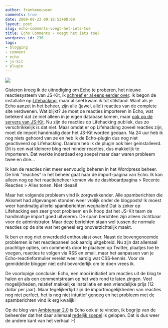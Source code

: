```yaml
---
author: frankmeeuwsen
comments: true
date: 2009-08-23 09:18:53+00:00
layout: post
slug: echo-comments-voegt-het-iets-toe
title: Echo Comments - voegt het iets toe?
wordpress_id: 236
tags:
- blogging
- comment
- echo
- js-kit
- plugin
---
```


[![](../wp-content/uploadimages/echo.png)](../wp-content/uploadimages/echo.png?phpMyAdmin=e7c4ed92b25t4017d32d)

Gisteren kreeg ik de uitnodiging om [Echo](http://js-kit.com/) te proberen, het nieuwe reactiesysteem van JS-Kit, ik [schreef er al eens eerder over](http://incredibleadventure.nl/2009/07/echos-virale-beta-uitnodigingen/). Ik begon de installatie op [Lifehacking](http://www.lifehacking.nl), maar al snel kwam ik tot stilstand. Want als je Echo aanzet in het beheer, zijn alle (jawel, alle!) reacties van de complete site verdwenen. Wat blijkt? Je moet de reacties importeren in Echo, wat betekent dat ze niet alleen in je eigen database komen, maar [ook op de servers van JS-Kit](http://support.js-kit.com/jskit/topics/where_are_comments_stored_on_my_site_or_yours). Nu zijn de reacties op Lifehacking publiek, dus zo verschrikkelijk is dat niet. Maar omdat er op Lifehacking zoveel reacties zijn, moet de import handmatig door het JS-Kit worden gedaan. Na 24 uur heb ik nog niets gehoord van ze en heb ik de Echo-plugin dus nog niet geactiveerd op Lifehacking. Daarom heb ik de plugin ook hier geinstalleerd. Dit is een wat kleinere blog met minder reacties, dus makkelijk te importeren. Dat werkte inderdaad erg soepel maar daar waren probleem twee en drie...

Ik kan de reacties niet meer eenvoudig beheren in het Wordpress beheer. De link "reacties" in het beheer gaat naar de import-pagina van Echo. Ik kan alleen nog op het reactiebeheer komen via de dashboardpagina > Recente Reacties > Alles tonen. Niet ideaal!

Maar het volgende probleem vind ik zorgwekkender. Alle spamberichten die Akismet had afgevangen stonden weer vrolijk onder de blogposts! Ik moest weer handmatig allerlei spamberichten weghalen! Dat is zeker op Lifehacking een zeer groot probleem en ik hoop dat het JS-Kit team de handmatige import goed uitvoeren. De spam berichten zijn alleen zichtbaar voor de administrator. Maar deze berichten staan wel tussen de normale reacties op de site wat het geheel erg onoverzichtelijk maakt.

Ik ben er nog niet onverdeeld enthousiast over. Naast de bovengenoemde problemen is het reactiepaneel ook aardig uitgebreid. Nu zijn dat allemaal prachtige opties, om comments door te plaatsen op Twitter, plaatjes toe te voegen, reacties te volgen via RSS en email, maar het aanpassen van je Echo-reactieformulier vereist weer aardig wat CSS-kennis. Voor de gemiddelde blogger niet echt bevorderlijk om te doen vrees ik.

De voorlopige conclusie: Echo, een mooi initiatief om reacties uit de blog te halen en als een commentstream op het web rond te laten zingen. Veel mogelijkheden, relatief makkelijke installatie en een vriendelijke prijs (12 dollar per jaar). Maar tegelijkertijd zijn de importmogelijkheden van reacties nog niet perfect, het is nog niet intuïtief genoeg en het probleem met de spamberichten vind ik erg kwalijk!

Op de blog van [Ambtenaar 2.0](http://ambtenaar20.nl/) is Echo ook al te vinden, ik begrijp van de beheerder dat het daar allemaal [redelijk soepel](http://twitter.com/jeroendemiranda/status/3476472018) is gelopen. Dat is dus weer de andere kant van het verhaal :-)
